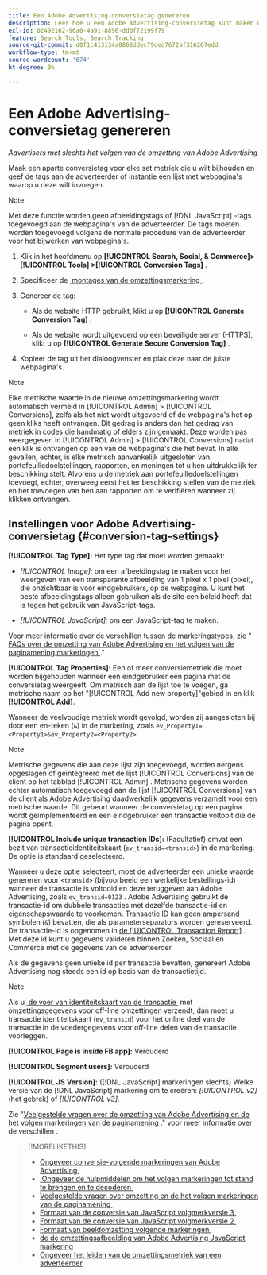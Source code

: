 ```yaml
---
title: Een Adobe Advertising-conversietag genereren
description: Leer hoe u een Adobe Advertising-conversietag kunt maken om uw conversiegebeurtenissen bij te houden.
exl-id: 02492162-96a0-4a91-8896-dd0f72199f79
feature: Search Tools, Search Tracking
source-git-commit: d0f1c413134a0868ddec79ded7672af316267edd
workflow-type: tm+mt
source-wordcount: '674'
ht-degree: 0%

---
```


# Een Adobe Advertising-conversietag genereren

*Advertisers met slechts het volgen van de omzetting van Adobe Advertising*

Maak een aparte conversietag voor elke set metriek die u wilt bijhouden en geef de tags aan de adverteerder of instantie een lijst met webpagina&#39;s waarop u deze wilt invoegen.

>[!NOTE]
>
>Met deze functie worden geen afbeeldingstags of [!DNL JavaScript] -tags toegevoegd aan de webpagina&#39;s van de adverteerder. De tags moeten worden toegevoegd volgens de normale procedure van de adverteerder voor het bijwerken van webpagina&#39;s.

1. Klik in het hoofdmenu op **[!UICONTROL Search, Social, & Commerce]> [!UICONTROL Tools] >[!UICONTROL Conversion Tags]** .

1. Specificeer de [&#x200B; montages van de omzettingsmarkering &#x200B;](#conversion-tag-settings).

1. Genereer de tag:

   * Als de website HTTP gebruikt, klikt u op **[!UICONTROL Generate Conversion Tag]** .

   * Als de website wordt uitgevoerd op een beveiligde server (HTTPS), klikt u op **[!UICONTROL Generate Secure Conversion Tag]** .

1. Kopieer de tag uit het dialoogvenster en plak deze naar de juiste webpagina&#39;s.

>[!NOTE]
>
>Elke metrische waarde in de nieuwe omzettingsmarkering wordt automatisch vermeld in [!UICONTROL Admin] > [!UICONTROL Conversions], zelfs als het niet wordt uitgevoerd of de webpagina&#39;s het op geen kliks heeft ontvangen. Dit gedrag is anders dan het gedrag van metriek in codes die handmatig of elders zijn gemaakt. Deze worden pas weergegeven in [!UICONTROL Admin] > [!UICONTROL Conversions] nadat een klik is ontvangen op een van de webpagina&#39;s die het bevat. In alle gevallen, echter, is elke metrisch aanvankelijk uitgesloten van portefeuilledoelstellingen, rapporten, en meningen tot u hen uitdrukkelijk ter beschikking stelt. Alvorens u de metriek aan portefeuilledoelstellingen toevoegt, echter, overweeg eerst het ter beschikking stellen van de metriek en het toevoegen van hen aan rapporten om te verifiëren wanneer zij klikken ontvangen.

## Instellingen voor Adobe Advertising-conversietag {#conversion-tag-settings}

**[!UICONTROL Tag Type]:** Het type tag dat moet worden gemaakt:

* *[!UICONTROL Image]:* om een afbeeldingstag te maken voor het weergeven van een transparante afbeelding van 1 pixel x 1 pixel (pixel), die onzichtbaar is voor eindgebruikers, op de webpagina. U kunt het beste afbeeldingstags alleen gebruiken als de site een beleid heeft dat is tegen het gebruik van JavaScript-tags.

* *[!UICONTROL JavaScript]:* om een JavaScript-tag te maken.

Voor meer informatie over de verschillen tussen de markeringstypes, zie &quot;[&#x200B; FAQs over de omzetting van Adobe Advertising en het volgen van de paginamening markeringen &#x200B;](/help/search-social-commerce/tracking/faqs-conversion-page-view-tracking-tags.md).&quot;

**[!UICONTROL Tag Properties]:** Een of meer conversiemetriek die moet worden bijgehouden wanneer een eindgebruiker een pagina met de conversietag weergeeft. Om metrisch aan de lijst toe te voegen, ga metrische naam op het &quot;[!UICONTROL Add new property]&quot;gebied in en klik **[!UICONTROL Add]**.

Wanneer de veelvoudige metriek wordt gevolgd, worden zij aangesloten bij door een en-teken (`&`) in de markering, zoals `ev_Property1=<Property1>&ev_Property2=<Property2>`.

>[!NOTE]
>
>Metrische gegevens die aan deze lijst zijn toegevoegd, worden nergens opgeslagen of geïntegreerd met de lijst [!UICONTROL Conversions] van de client op het tabblad [!UICONTROL Admin] . Metrische gegevens worden echter automatisch toegevoegd aan de lijst [!UICONTROL Conversions] van de client als Adobe Advertising daadwerkelijk gegevens verzamelt voor een metrische waarde. Dit gebeurt wanneer de conversietag op een pagina wordt geïmplementeerd en een eindgebruiker een transactie voltooit die de pagina opent.

**[!UICONTROL Include unique transaction IDs]:** (Facultatief) omvat een bezit van transactieidentiteitskaart (`ev_transid=<transid>`) in de markering. De optie is standaard geselecteerd.

Wanneer u deze optie selecteert, moet de adverteerder een unieke waarde genereren voor `<transid>` (bijvoorbeeld een werkelijke bestellings-id) wanneer de transactie is voltooid en deze teruggeven aan Adobe Advertising, zoals `ev_transid=0123` . Adobe Advertising gebruikt de transactie-id om dubbele transacties met dezelfde transactie-id en eigenschapswaarde te voorkomen. Transactie ID kan geen ampersand symbolen (`&`) bevatten, die als parameterseparators worden gereserveerd. De transactie-id is opgenomen in [&#x200B; de [!UICONTROL Transaction Report]](/help/search-social-commerce/reports/management/basic-advanced/transaction-report.md) . Met deze id kunt u gegevens valideren binnen Zoeken, Sociaal en Commerce met de gegevens van de adverteerder.

Als de gegevens geen unieke id per transactie bevatten, genereert Adobe Advertising nog steeds een id op basis van de transactietijd.

>[!NOTE]
>
>Als u [&#x200B; de voer van identiteitskaart van de transactie &#x200B;](/help/search-social-commerce/tracking/feed-transaction-id.md) met omzettingsgegevens voor off-line omzettingen verzendt, dan moet u transactie identiteitskaart (`ev_transid`) voor het online deel van de transactie in de voedergegevens voor off-line delen van de transactie voorleggen.

**[!UICONTROL Page is inside FB app]:** Verouderd

**[!UICONTROL Segment users]:** Verouderd

**[!UICONTROL JS Version]:** ([!DNL JavaScript] markeringen slechts) Welke versie van de [!DNL JavaScript] markering om te creëren: *[!UICONTROL v2]* (het gebrek) of *[!UICONTROL v3]*.

Zie &quot;[&#x200B; Veelgestelde vragen over de omzetting van Adobe Advertising en de het volgen markeringen van de paginamening &#x200B;](/help/search-social-commerce/tracking/faqs-conversion-page-view-tracking-tags.md).&quot; voor meer informatie over de verschillen .

>[!MORELIKETHIS]
>
>* [&#x200B; Ongeveer conversie-volgende markeringen van Adobe Advertising &#x200B;](/help/search-social-commerce/tracking/conversion-tracking-advertising.md)
>* [&#x200B; Ongeveer de hulpmiddelen om het volgen markeringen tot stand te brengen en te decoderen &#x200B;](tracking-tools-about.md)
>* [&#x200B; Veelgestelde vragen over omzetting en de het volgen markeringen van de paginamening &#x200B;](/help/search-social-commerce/tracking/faqs-conversion-page-view-tracking-tags.md)
>* [&#x200B; Formaat van de conversie van JavaScript volgmerkversie 3 &#x200B;](/help/search-social-commerce/tracking/format-conversion-tag-jsv3.md)
>* [&#x200B; Formaat van de conversie van JavaScript volgmerkversie 2 &#x200B;](/help/search-social-commerce/tracking/format-conversion-tag-jsv2.md)
>* [&#x200B; Formaat van beeldomzetting volgende markeringen &#x200B;](/help/search-social-commerce/tracking/format-conversion-tag-image.md)
>* [&#x200B; de de omzettingsafbeelding van Adobe Advertising JavaScript markering &#x200B;](/help/search-social-commerce/tracking/itp-conversion-mapping-tag.md)
>* [&#x200B; Ongeveer het leiden van de omzettingsmetriek van een adverteerder &#x200B;](/help/search-social-commerce/admin/conversion-metrics/conversion-metric-about.md)
